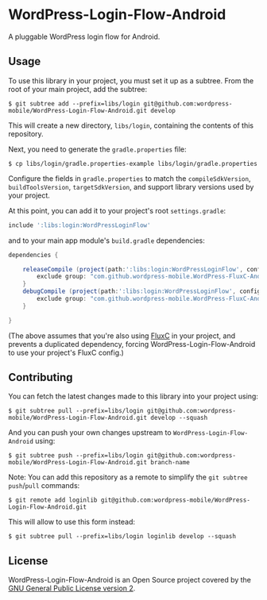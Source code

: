 # WordPress-Login-Flow-Android

A pluggable WordPress login flow for Android.

## Usage ##

To use this library in your project, you must set it up as a subtree.
From the root of your main project, add the subtree:

    $ git subtree add --prefix=libs/login git@github.com:wordpress-mobile/WordPress-Login-Flow-Android.git develop

This will create a new directory, `libs/login`, containing the contents of this repository.

Next, you need to generate the `gradle.properties` file:

    $ cp libs/login/gradle.properties-example libs/login/gradle.properties

Configure the fields in `gradle.properties` to match the `compileSdkVersion`,
`buildToolsVersion`, `targetSdkVersion`, and support library versions used
by your project.

At this point, you can add it to your project's root `settings.gradle`:

```groovy
include ':libs:login:WordPressLoginFlow'
```

and to your main app module's `build.gradle` dependencies:

```groovy
dependencies {

    releaseCompile (project(path:':libs:login:WordPressLoginFlow', configuration: 'release')) {
        exclude group: "com.github.wordpress-mobile.WordPress-FluxC-Android", module: "fluxc";
    }
    debugCompile (project(path:':libs:login:WordPressLoginFlow', configuration: 'debug')) {
        exclude group: "com.github.wordpress-mobile.WordPress-FluxC-Android", module: "fluxc";
    }

}
```

(The above assumes that you're also using [FluxC](https://github.com/wordpress-mobile/WordPress-FluxC-Android)
in your project, and prevents a duplicated dependency, forcing WordPress-Login-Flow-Android to use
your project's FluxC config.)

## Contributing ##

You can fetch the latest changes made to this library into your project using:

    $ git subtree pull --prefix=libs/login git@github.com:wordpress-mobile/WordPress-Login-Flow-Android.git develop --squash

And you can push your own changes upstream to `WordPress-Login-Flow-Android` using:

    $ git subtree push --prefix=libs/login git@github.com:wordpress-mobile/WordPress-Login-Flow-Android.git branch-name

Note: You can add this repository as a remote to simplify the `git subtree push`/`pull` commands:

    $ git remote add loginlib git@github.com:wordpress-mobile/WordPress-Login-Flow-Android.git

This will allow to use this form instead:

    $ git subtree pull --prefix=libs/login loginlib develop --squash

## License ##

WordPress-Login-Flow-Android is an Open Source project covered by the
[GNU General Public License version 2](LICENSE.md).
